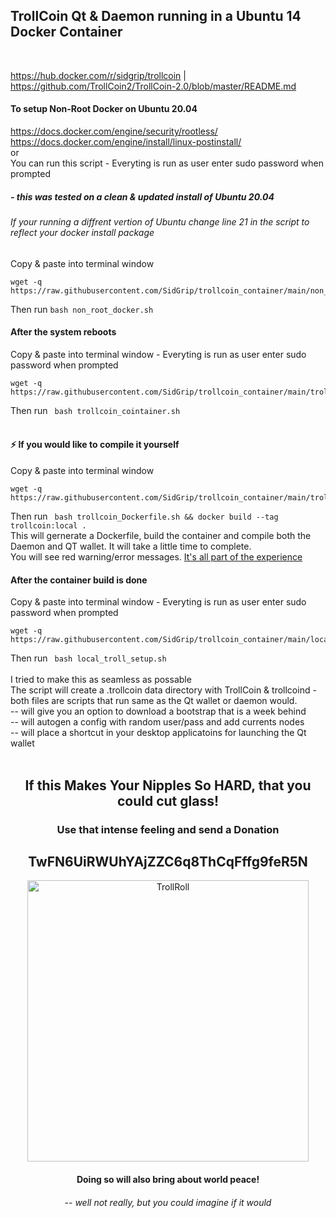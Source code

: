 ## **TrollCoin Qt & Daemon running in a Ubuntu 14 Docker Container**
<br>

https://hub.docker.com/r/sidgrip/trollcoin    |    https://github.com/TrollCoin2/TrollCoin-2.0/blob/master/README.md
<br>
#### To setup Non-Root Docker on Ubuntu 20.04

https://docs.docker.com/engine/security/rootless/
<br>
https://docs.docker.com/engine/install/linux-postinstall/
<br>
or
<br>
You can run this script - Everyting is run as user enter sudo password when prompted
##### - this was tested on a clean & updated install of Ubuntu 20.04
###### If your running a diffrent vertion of Ubuntu change line 21 in the script to reflect your docker install package
Copy & paste into terminal window
```
wget -q https://raw.githubusercontent.com/SidGrip/trollcoin_container/main/non_root_docker.sh
```
Then run ```bash non_root_docker.sh``` 
<br>
#### After the system reboots
Copy & paste into terminal window - Everyting is run as user enter sudo password when prompted
```
wget -q https://raw.githubusercontent.com/SidGrip/trollcoin_container/main/trollcoin_cointainer.sh
```
Then run ``` bash trollcoin_cointainer.sh``` 
<br>
<br>

#### ⚡ If you would like to compile it yourself
Copy & paste into terminal window
```
wget -q https://raw.githubusercontent.com/SidGrip/trollcoin_container/main/trollcoin_Dockerfile.sh
```
Then run ``` bash trollcoin_Dockerfile.sh && docker build --tag trollcoin:local .```
<br> 
This will gernerate a Dockerfile, build the container and compile both the Daemon and QT wallet. It will take a little time to complete.
<br>
You will see red warning/error messages. [It's all part of the experience](https://youtu.be/XxHS9lTUN4Y?t=40)
<br>
#### After the container build is done
Copy & paste into terminal window - Everyting is run as user enter sudo password when prompted
```
wget -q https://raw.githubusercontent.com/SidGrip/trollcoin_container/main/local_troll_setup.sh
```
Then run ``` bash local_troll_setup.sh```
<br>
<br>
I tried to make this as seamless as possable
<br>
The script will create a .trollcoin data directory with TrollCoin & trollcoind - both files are scripts that run same as the Qt wallet or daemon would.
<br>
-- will give you an option to download a bootstrap that is a week behind
<br>
-- will autogen a config with random user/pass and add currents nodes
<br>
-- will place a shortcut in your desktop applicatoins for launching the Qt wallet
<br>
<br>
<h2 align="center">If this Makes Your Nipples So HARD, that you could cut glass!</h2>
<h3 align="center">Use that intense feeling and send a Donation</h3>
<h2 align="center">TwFN6UiRWUhYAjZZC6q8ThCqFffg9feR5N</h2>
<p align="center">
  <img width="450" src="https://media1.tenor.com/images/7a13ea9d38f091d68125ad13763d5721/tenor.gif?itemid=16217383" alt="TrollRoll">
</p>
<h4 align="center">Doing so will also bring about world peace!</h4>
<h6 align="center">-- well not really, but you could imagine if it would</h6>
